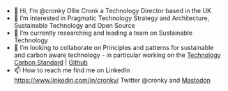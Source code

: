 - 👋 Hi, I’m @cronky Ollie Cronk a Technology Director based in the UK
- 👀 I’m interested in Pragmatic Technology Strategy and Architecture, Sustainable Technology and Open Source
- 🌱 I’m currently researching and leading a team on Sustainable Technology
- 💞️ I’m looking to collaborate on Principles and patterns for sustainable and carbon aware technology - in particular working on the [Technology Carbon Standard](https://www.techcarbonstandard.org) | [Github](https://github.com/ScottLogic/Technology-Carbon-Standard)
- 📫 How to reach me find me on LinkedIn https://www.linkedin.com/in/cronky/ Twitter @cronky and 
<a rel="me" href="https://infosec.exchange/@cronky">Mastodon</a>
<!---
cronky/cronky is a ✨ special ✨ repository because its `README.md` (this file) appears on your GitHub profile.
You can click the Preview link to take a look at your changes.
--->
